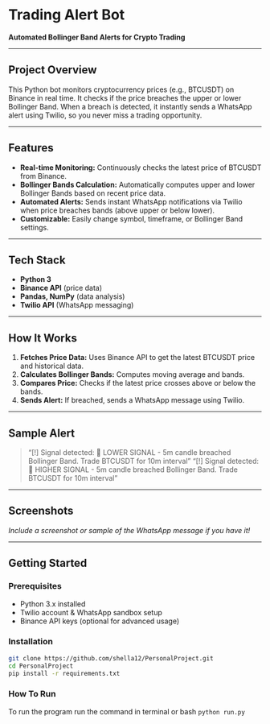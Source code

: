 # Trading Alert Bot
**Automated Bollinger Band Alerts for Crypto Trading**

---

## Project Overview

This Python bot monitors cryptocurrency prices (e.g., BTCUSDT) on Binance in real time. It checks if the price breaches the upper or lower Bollinger Band. When a breach is detected, it instantly sends a WhatsApp alert using Twilio, so you never miss a trading opportunity.

---

## Features

- **Real-time Monitoring:** Continuously checks the latest price of BTCUSDT from Binance.
- **Bollinger Bands Calculation:** Automatically computes upper and lower Bollinger Bands based on recent price data.
- **Automated Alerts:** Sends instant WhatsApp notifications via Twilio when price breaches bands (above upper or below lower).
- **Customizable:** Easily change symbol, timeframe, or Bollinger Band settings.

---

## Tech Stack

- **Python 3**
- **Binance API** (price data)
- **Pandas, NumPy** (data analysis)
- **Twilio API** (WhatsApp messaging)

---

## How It Works

1. **Fetches Price Data:** Uses Binance API to get the latest BTCUSDT price and historical data.
2. **Calculates Bollinger Bands:** Computes moving average and bands.
3. **Compares Price:** Checks if the latest price crosses above or below the bands.
4. **Sends Alert:** If breached, sends a WhatsApp message using Twilio.

---

## Sample Alert

> “[!] Signal detected: 🚨 LOWER SIGNAL - 5m candle breached Bollinger Band. Trade BTCUSDT for 10m interval”
> “[!] Signal detected: 🚨 HIGHER SIGNAL - 5m candle breached Bollinger Band. Trade BTCUSDT for 10m interval”

---

## Screenshots

*Include a screenshot or sample of the WhatsApp message if you have it!*

---

## Getting Started

### Prerequisites

- Python 3.x installed
- Twilio account & WhatsApp sandbox setup
- Binance API keys (optional for advanced usage)

### Installation

```bash
git clone https://github.com/shella12/PersonalProject.git
cd PersonalProject
pip install -r requirements.txt
```

### How To Run

To run the program run the command in terminal or bash `python run.py`

